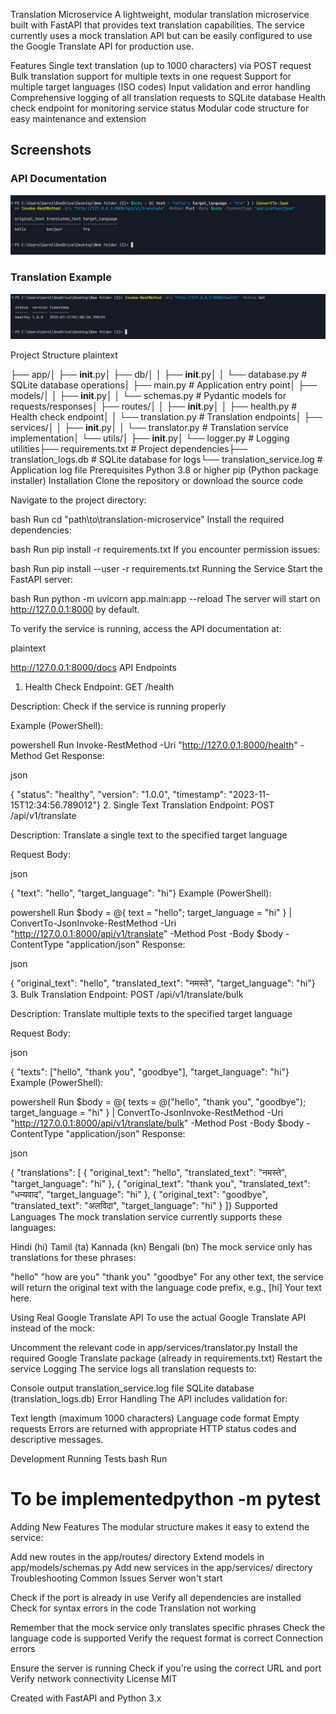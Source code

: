 Translation Microservice
A lightweight, modular translation microservice built with FastAPI that provides text translation capabilities. The service currently uses a mock translation API but can be easily configured to use the Google Translate API for production use.

Features
Single text translation (up to 1000 characters) via POST request
Bulk translation support for multiple texts in one request
Support for multiple target languages (ISO codes)
Input validation and error handling
Comprehensive logging of all translation requests to SQLite database
Health check endpoint for monitoring service status
Modular code structure for easy maintenance and extension



## Screenshots

### API Documentation
![API Documentation](app/Screenshot%202025-07-11%20005904.png)

### Translation Example
![Translation Example](app/Screenshot%202025-07-11%20010045.png)

Project Structure
plaintext

├── app/│   ├── __init__.py│   ├── db/│   │   ├── __init__.py│   │   └── database.py         # SQLite database operations│   ├── main.py                 # Application entry point│   ├── models/│   │   ├── __init__.py│   │   └── schemas.py          # Pydantic models for requests/responses│   ├── routes/│   │   ├── __init__.py│   │   ├── health.py           # Health check endpoint│   │   └── translation.py      # Translation endpoints│   ├── services/│   │   ├── __init__.py│   │   └── translator.py       # Translation service implementation│   └── utils/│       ├── __init__.py│       └── logger.py           # Logging utilities├── requirements.txt            # Project dependencies├── translation_logs.db         # SQLite database for logs└── translation_service.log     # Application log file
Prerequisites
Python 3.8 or higher
pip (Python package installer)
Installation
Clone the repository or download the source code

Navigate to the project directory:

bash
Run
cd "path\to\translation-microservice"
Install the required dependencies:

bash
Run
pip install -r requirements.txt
If you encounter permission issues:

bash
Run
pip install --user -r requirements.txt
Running the Service
Start the FastAPI server:

bash
Run
python -m uvicorn app.main:app --reload
The server will start on http://127.0.0.1:8000 by default.

To verify the service is running, access the API documentation at:

plaintext

http://127.0.0.1:8000/docs
API Endpoints
1. Health Check
Endpoint: GET /health

Description: Check if the service is running properly

Example (PowerShell):

powershell
Run
Invoke-RestMethod -Uri "http://127.0.0.1:8000/health" -Method Get
Response:

json

{  "status": "healthy",  "version": "1.0.0",  "timestamp":   "2023-11-15T12:34:56.789012"}
2. Single Text Translation
Endpoint: POST /api/v1/translate

Description: Translate a single text to the specified target language

Request Body:

json

{  "text": "hello",  "target_language": "hi"}
Example (PowerShell):

powershell
Run
$body = @{ text = "hello"; target_language = "hi" } | ConvertTo-JsonInvoke-RestMethod -Uri "http://127.0.0.1:8000/api/v1/translate" -Method Post -Body $body -ContentType "application/json"
Response:

json

{  "original_text": "hello",  "translated_text": "नमस्ते",  "target_language": "hi"}
3. Bulk Translation
Endpoint: POST /api/v1/translate/bulk

Description: Translate multiple texts to the specified target language

Request Body:

json

{  "texts": ["hello", "thank   you", "goodbye"],  "target_language": "hi"}
Example (PowerShell):

powershell
Run
$body = @{     texts = @("hello", "thank     you", "goodbye");     target_language = "hi" } | ConvertTo-JsonInvoke-RestMethod -Uri "http://127.0.0.1:8000/api/v1/translate/bulk" -Method Post -Body $body -ContentType "application/json"
Response:

json

{  "translations": [    {      "original_text":       "hello",      "translated_text":       "नमस्ते",      "target_language": "hi"    },    {      "original_text": "thank       you",      "translated_text":       "धन्यवाद",      "target_language": "hi"    },    {      "original_text":       "goodbye",      "translated_text":       "अलविदा",      "target_language": "hi"    }  ]}
Supported Languages
The mock translation service currently supports these languages:

Hindi (hi)
Tamil (ta)
Kannada (kn)
Bengali (bn)
The mock service only has translations for these phrases:

"hello"
"how are you"
"thank you"
"goodbye"
For any other text, the service will return the original text with the language code prefix, e.g., [hi] Your text here.

Using Real Google Translate API
To use the actual Google Translate API instead of the mock:

Uncomment the relevant code in app/services/translator.py
Install the required Google Translate package (already in requirements.txt)
Restart the service
Logging
The service logs all translation requests to:

Console output
translation_service.log file
SQLite database (translation_logs.db)
Error Handling
The API includes validation for:

Text length (maximum 1000 characters)
Language code format
Empty requests
Errors are returned with appropriate HTTP status codes and descriptive messages.

Development
Running Tests
bash
Run
# To be implementedpython -m pytest
Adding New Features
The modular structure makes it easy to extend the service:

Add new routes in the app/routes/ directory
Extend models in app/models/schemas.py
Add new services in the app/services/ directory
Troubleshooting
Common Issues
Server won't start

Check if the port is already in use
Verify all dependencies are installed
Check for syntax errors in the code
Translation not working

Remember that the mock service only translates specific phrases
Check the language code is supported
Verify the request format is correct
Connection errors

Ensure the server is running
Check if you're using the correct URL and port
Verify network connectivity
License
MIT

Created with FastAPI and Python 3.x
